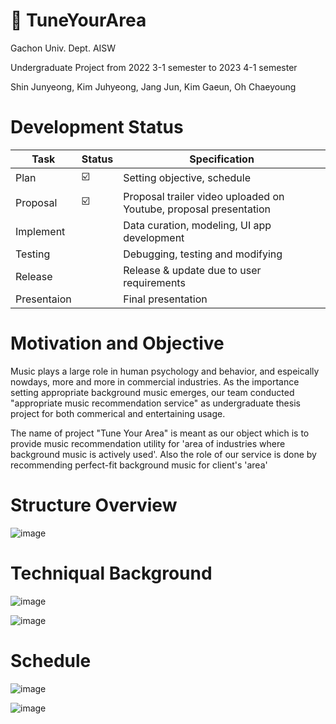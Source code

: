 # 🎹 TuneYourArea
Gachon Univ. Dept. AISW 

Undergraduate Project from 2022 3-1 semester to 2023 4-1 semester

Shin Junyeong, Kim Juhyeong, Jang Jun, Kim Gaeun, Oh Chaeyoung

# Development Status

| Task | Status | Specification |
| ------ | ----- |----------- |
| Plan | ☑️ | Setting objective, schedule |
| Proposal | ☑️ | Proposal trailer video uploaded on Youtube, proposal presentation |
| Implement |  | Data curation, modeling, UI app development |
| Testing |  | Debugging, testing and modifying |
| Release |  | Release & update due to user requirements |
| Presentaion |  | Final presentation |



# Motivation and Objective

Music plays a large role in human psychology and behavior, and espeically nowdays, more and more in commercial industries. 
As the importance setting appropriate background music emerges, our team conducted "appropriate music recommendation service" as 
undergraduate thesis project for both commerical and entertaining usage. 

The name of project "Tune Your Area" is meant as our object which is to provide music recommendation utility for 
'area of industries where background music is actively used'.
Also the role of our service is done by recommending perfect-fit background music for client's 'area'




# Structure Overview
![image](https://user-images.githubusercontent.com/90828283/174027410-8f1e84fb-1e67-4357-87b3-6f4abc2b91b2.png)

# Techniqual Background

![image](https://user-images.githubusercontent.com/90828283/174030476-76f1f5ed-4e8e-47ff-8999-b185af724d4a.png)

![image](https://user-images.githubusercontent.com/90828283/174030517-995f9318-9eb9-4245-999e-d7935cc02844.png)


# Schedule
![image](https://user-images.githubusercontent.com/90828283/174030870-1bbb7e2e-cf2b-4fa2-bf2e-e13dade28255.png)

![image](https://user-images.githubusercontent.com/90828283/174030987-294dbcd5-5d09-4789-b300-0e4af1f44ffd.png)


